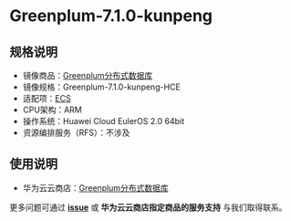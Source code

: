 # Greenplum-7.1.0-kunpeng

## 规格说明

- 镜像商品：[Greenplum分布式数据库](https://marketplace.huaweicloud.com)
- 镜像规格：Greenplum-7.1.0-kunpeng-HCE
- 适配项：[ECS](https://support.huaweicloud.com/ecs/index.html)
- CPU架构：ARM
- 操作系统：Huawei Cloud EulerOS 2.0 64bit
- 资源编排服务（RFS）：不涉及

## 使用说明

- 华为云云商店：[Greenplum分布式数据库](./docs/usage.md)

更多问题可通过 [**issue**](https://github.com/HuaweiCloudDeveloper/Greenplum-image/issues) 或 **华为云云商店指定商品的服务支持** 与我们取得联系。
